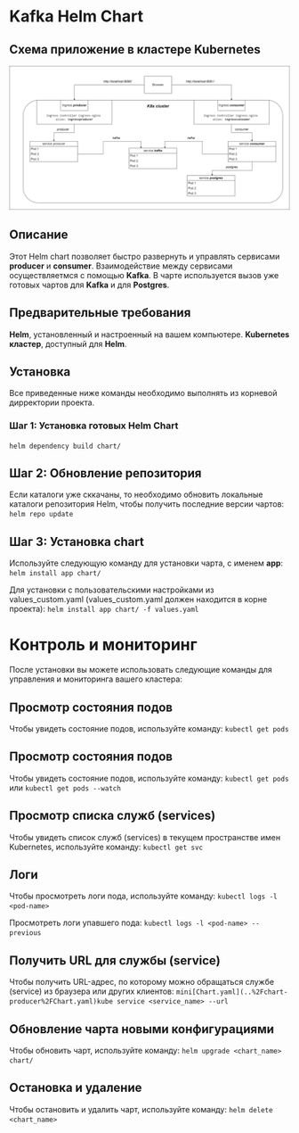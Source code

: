 # Kafka Helm Chart

## Схема приложение в кластере Kubernetes

![Cтруктура приложения в кластере K8s.png](..%2Fdocs%2FC%D1%82%D1%80%D1%83%D0%BA%D1%82%D1%83%D1%80%D0%B0%20%D0%BF%D1%80%D0%B8%D0%BB%D0%BE%D0%B6%D0%B5%D0%BD%D0%B8%D1%8F%20%D0%B2%20%D0%BA%D0%BB%D0%B0%D1%81%D1%82%D0%B5%D1%80%D0%B5%20K8s.png)

## Описание
Этот Helm chart позволяет быстро развернуть и управлять сервисами **producer** и **consumer**. 
Взаимодействие между сервисами осуществляетмся с помощью **Kafka**. 
В чарте используется вызов уже готовых чартов для **Kafka** и для **Postgres**.

## Предварительные требования
**Helm**, установленный и настроенный на вашем компьютере.
**Kubernetes кластер**, доступный для **Helm**.

## Установка
Все приведенные ниже команды необходимо выполнять из корневой дирректории проекта.

### Шаг 1: Установка готовых **Helm Chart**
`helm dependency build chart/`

## Шаг 2: Обновление репозитория
Если каталоги уже сккачаны, то необходимо обновить локальные каталоги репозитория Helm, 
чтобы получить последние версии чартов:
`helm repo update`

## Шаг 3: Установка chart
Используйте следующую команду для установки чарта, с именем **app**:
`helm install app chart/`

Для установки с пользовательскими настройками из values_custom.yaml (values_custom.yaml должен находится в корне проекта):
`helm install app chart/ -f values.yaml`

# Контроль и мониторинг
После установки вы можете использовать следующие команды для управления и мониторинга вашего кластера:

## Просмотр состояния подов
Чтобы увидеть состояние подов, используйте команду:
`kubectl get pods` 

## Просмотр состояния подов
Чтобы увидеть состояние подов, используйте команду:
`kubectl get pods`
или
`kubectl get pods --watch`

## Просмотр списка служб (services)
Чтобы увидеть список служб (services) в текущем пространстве имен Kubernetes, используйте команду:
`kubectl get svc`

## Логи
Чтобы просмотреть логи пода, используйте команду:
`kubectl logs -l <pod-name>`
 
Просмотреть логи упавшего пода:
`kubectl logs -l <pod-name> --previous`

## Получить URL для службы (service)
Чтобы получить URL-адрес, по которому можно обращаться службе (service) из браузера или других клиентов:
`mini[Chart.yaml](..%2Fchart-producer%2FChart.yaml)kube service <service_name> --url`

## Обновление чарта новыми конфигурациями
Чтобы обновить чарт, используйте команду:
`helm upgrade <chart_name> chart/`

## Остановка и удаление
Чтобы остановить и удалить чарт, используйте команду:
`helm delete <chart_name>`